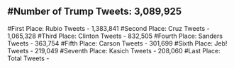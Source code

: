 #Number of Trump Tweets: 3,089,925
---
#First Place: Rubio Tweets - 1,383,841
#Second Place: Cruz Tweets - 1,065,328
#Third Place: Clinton Tweets - 832,505
#Fourth Place: Sanders Tweets - 363,754
#Fifth Place: Carson Tweets - 301,699
#Sixth Place: Jeb! Tweets - 219,049
#Seventh Place: Kasich Tweets - 208,060
#Last Place: Total Tweets -  
